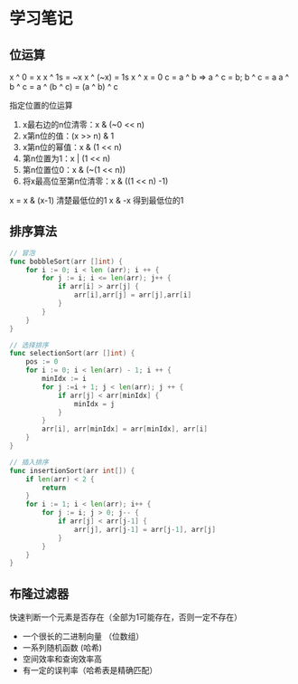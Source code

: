 # 学习笔记

## 位运算

x ^ 0 = x
x ^ 1s = ~x
x ^ (~x) = 1s
x ^ x = 0
c = a ^ b => a ^ c = b; b ^ c = a
a ^ b ^ c = a ^ (b ^ c) = (a ^ b) ^ c

指定位置的位运算

1. x最右边的n位清零：x & (~0 << n)
2. x第n位的值：(x >> n) & 1
3. x第n位的幂值：x & (1 << n)
4. 第n位置为1：x | (1 << n)
5. 第n位置位0：x & (~(1 << n))
6. 将x最高位至第n位清零：x & ((1 << n) -1)

x = x & (x-1) 清楚最低位的1
x & -x 得到最低位的1

## 排序算法

```Go
// 冒泡
func bobbleSort(arr []int) {
    for i := 0; i < len (arr); i ++ {
        for j := i; i <= len(arr); j++ {
            if arr[i] > arr[j] {
                arr[i],arr[j] = arr[j],arr[i]
            }
        }
    }
}
```

```Go
// 选择排序
func selectionSort(arr []int) {
    pos := 0
    for i := 0; i < len(arr) - 1; i ++ {
        minIdx := i
        for j :=i + 1; j < len(arr); j ++ {
            if arr[j] < arr[minIdx] {
                minIdx = j
            }
        }
        arr[i], arr[minIdx] = arr[minIdx], arr[i]
    }
}
```

```Go
// 插入排序
func insertionSort(arr int[]) {
    if len(arr) < 2 {
        return
    }
    for i := 1; i < len(arr); i++ {
        for j := i; j > 0; j-- {
            if arr[j] < arr[j-1] {
                arr[j], arr[j-1] = arr[j-1], arr[j]
            }
        }
    }
}

```

## 布隆过滤器

快速判断一个元素是否存在（全部为1可能存在，否则一定不存在）

- 一个很长的二进制向量 （位数组）
- 一系列随机函数 (哈希)
- 空间效率和查询效率高
- 有一定的误判率（哈希表是精确匹配）